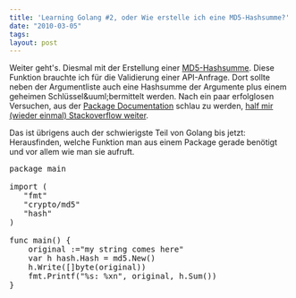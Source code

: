 ```yaml
---
title: 'Learning Golang #2, oder Wie erstelle ich eine MD5-Hashsumme?'
date: "2010-03-05"
tags: 
layout: post
---
```

<p><span class="dropCap">W</span>eiter geht's. Diesmal mit der Erstellung einer <a href="http://de.wikipedia.org/wiki/Message-Digest_Algorithm_5">MD5-Hashsumme</a>. Diese Funktion brauchte ich f&uuml;r die Validierung einer API-Anfrage. Dort sollte neben der Argumentliste auch eine Hashsumme der Argumente plus einem geheimen Schl&uuml;ssel&amp;uuml;bermittelt werden. Nach ein paar erfolglosen Versuchen, aus der <a href="http://golang.org/pkg/crypto/md5/">Package Documentation</a> schlau zu werden, <a href="http://stackoverflow.com/questions/2377881/how-to-get-a-md5-hash-from-a-string-in-golang">half mir (wieder einmal) Stackoverflow weiter</a>.</p>

<p>Das ist übrigens auch der schwierigste Teil von Golang bis jetzt: Herausfinden, welche Funktion man aus einem Package gerade ben&ouml;tigt und vor allem wie man sie aufruft.</p>

<pre>package main

import (
   "fmt"
   "crypto/md5"
   "hash"
)

func main() {
    original :="my string comes here"
    var h hash.Hash = md5.New()
    h.Write([]byte(original))
    fmt.Printf("%s: %xn", original, h.Sum())
}</pre>
